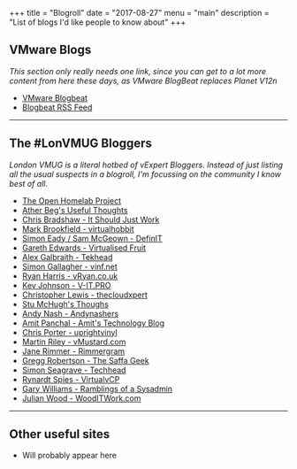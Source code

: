 +++
title = "Blogroll"
date = "2017-08-27"
menu = "main"
description = "List of blogs I'd like people to know about"
+++

## VMware Blogs

_This section only really needs one link, since you can get to a lot more content from here these days, as VMware BlogBeat replaces Planet V12n_

- [VMware Blogbeat](https://blogs.vmware.com/ "VMware driving traffic to community blogs")
- [Blogbeat RSS Feed](https://blogs.vmware.com/wprss "Blog Beat RSS Feed")

------
  
 
  
## The #LonVMUG Bloggers
_London VMUG is a literal hotbed of vExpert Bloggers. Instead of just listing all the usual suspects in a blogroll, I'm focussing on the community I know best of all._

- [The Open Homelab Project](https://openhomelab.org/)
- [Ather Beg's Useful Thoughts](http://atherbeg.com/ "Evangelising the Virtual World")
- [Chris Bradshaw - It Should Just Work](https://isjw.uk/ "isjw.uk")
- [Mark Brookfield - virtualhobbit](https://virtualhobbit.com "Big IT, Hobbit sized")
- [Simon Eady / Sam McGeown - DefinIT](https://www.definit.co.uk/ "2 authors, but only 1 entry on this list!")
- [Gareth Edwards - Virtualised Fruit](http://www.virtualisedfruit.co.uk/ "Yet another fruity blog taking a byte into virtualisation")
- [Alex Galbraith - Tekhead](http://tekhead.it/blog/ "It's all about the WAF") 
- [Simon Gallagher - vinf.net](https://vinf.net/ "Virtualization, Cloud, Infrastructure and all that 'stuff' in-between") 
- [Ryan Harris - vRyan.co.uk](http://www.vryan.co.uk/ "VMware Certified Infrastructure Engineer")
- [Kev Johnson - V-IT.PRO](http://v-it.pro/ "Confessions of a Northern Technology Wrangler")
- [Christopher Lewis - thecloudxpert](https://thecloudxpert.net/ "virtualisation | cloud | automation | orchestration")
- [Stu McHugh's Thoughs](http://www.stumchugh.com/ "Also check out the podcast at: http://feeds.feedburner.com/vNewsPodcast")
- [Andy Nash - Andynashers](https://andynashers.wordpress.com/)
- [Amit Panchal - Amit's Technology Blog](http://apanchal.com/ "Demystifying the World of Virtualisation & Technology")
- [Chris Porter - uprightvinyl](https://blog.uprightvinyl.co.uk/ "Mr VDM Series 5 to you")
- [Martin Riley - vMustard.com](http://vmustard.com/ "virtualization | storage | cloud | tech")
- [Jane Rimmer - Rimmergram](http://www.rimmergram.com/ "News & views from the virtualization and tech space")
- [Gregg Robertson - The Saffa Geek](https://thesaffageek.co.uk/ "My ramblings about all things technical")
- [Simon Seagrave - Techhead](http://techhead.co/ "Virtualization Cloud & Tech News")
- [Rynardt Spies - VirtualvCP](https://virtualvcp.com/ "Technology Reviews and Blog")
- [Gary Williams - Ramblings of a Sysadmin](https://www.gdwnet.com/ "Random stories about life, problems and technology all within the world of IT")
- [Julian Wood - WoodITWork.com](http://www.wooditwork.com/ "It's about time I let the world know what I was thinking...")

------
  
 
  
## Other useful sites
- Will probably appear here


